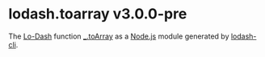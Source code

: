 # lodash.toarray v3.0.0-pre

The [Lo-Dash](https://lodash.com/) function [_.toArray](http://lodash.com/docs#toArray) as a [Node.js](http://nodejs.org/) module generated by [lodash-cli](https://www.npmjs.com/package/lodash-cli).
